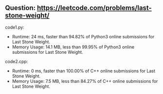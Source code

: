## Question: https://leetcode.com/problems/last-stone-weight/

code1.py:
* Runtime: 24 ms, faster than 94.82% of Python3 online submissions for Last Stone Weight.
* Memory Usage: 14.1 MB, less than 99.95% of Python3 online submissions for Last Stone Weight.

code2.cpp:
* Runtime: 0 ms, faster than 100.00% of C++ online submissions for Last Stone Weight.
* Memory Usage: 7.5 MB, less than 84.27% of C++ online submissions for Last Stone Weight.
